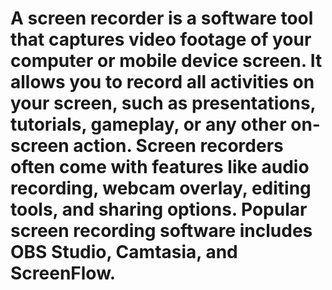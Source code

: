 # A screen recorder is a software tool that captures video footage of your computer or mobile device screen. It allows you to record all activities on your screen, such as presentations, tutorials, gameplay, or any other on-screen action. Screen recorders often come with features like audio recording, webcam overlay, editing tools, and sharing options. Popular screen recording software includes OBS Studio, Camtasia, and ScreenFlow.
